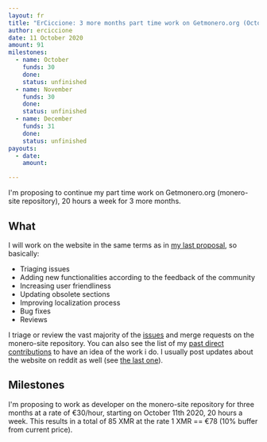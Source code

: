 ```yaml
---
layout: fr
title: "ErCiccione: 3 more months part time work on Getmonero.org (October-December)"
author: erciccione
date: 11 October 2020
amount: 91
milestones:
  - name: October
    funds: 30
    done: 
    status: unfinished
  - name: November
    funds: 30
    done: 
    status: unfinished
  - name: December
    funds: 31
    done:
    status: unfinished
payouts:
  - date:
    amount:

---
```


I'm proposing to continue my part time work on Getmonero.org (monero-site repository), 20 hours a week for 3 more months.

## What
I will work on the website in the same terms as in [my last proposal](https://ccs.getmonero.org/proposals/erciccione-website2.html), so basically:

- Triaging issues
- Adding new functionalities according to the feedback of the community
- Increasing user friendliness
- Updating obsolete sections
- Improving localization process
- Bug fixes
- Reviews

I triage or review the vast majority of the [issues](https://github.com/monero-project/monero-site/issues) and merge requests on the monero-site repository. You can also see the list of my [past direct contributions](https://github.com/monero-project/monero-site/pulls?q=is%3Apr+author%3Aerciccione) to have an idea of the work i do. I usually post updates about the website on reddit as well (see [the last one](https://www.reddit.com/r/Monero/comments/iufpc3/getmoneroorg_updated_new_blog_posts_improved/)).

## Milestones
I'm proposing to work as developer on the monero-site repository for three months at a rate of €30/hour, starting on October 11th 2020, 20 hours a week. This results in a total of 85 XMR at the rate 1 XMR == €78 (10% buffer from current price).
